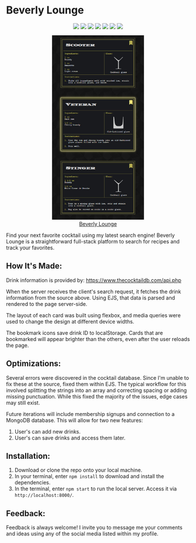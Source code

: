 # Beverly Lounge

<p align="center">
    <img src="https://img.shields.io/static/v1?label=|&message=HTML5&color=a33550&style=plastic&logo=html5"/>
    <img src="https://img.shields.io/static/v1?label=|&message=CSS3&color=a33550&style=plastic&logo=css3"/>
<!--     <img src="https://img.shields.io/static/v1?label=|&message=SASS&color=2b625f&style=plastic&logo=sass"/> -->
<!--     <img src="https://img.shields.io/static/v1?label=|&message=BOOTSTRAP&color=316c5e&style=plastic&logo=bootstrap"/> -->
    <img src="https://img.shields.io/static/v1?label=|&message=JAVASCRIPT&color=a33550d&style=plastic&logo=javascript"/>
    <img src="https://img.shields.io/static/v1?label=|&message=NODE.JS&color=35a34d&style=plastic&logo=node.js"/>
    <img src="https://img.shields.io/static/v1?label=|&message=EXPRESS&color=35a34d&style=plastic&logo=express"/>
    <img src="https://img.shields.io/static/v1?label=|&message=EJS&color=35a34d&style=plastic&logo=ejs"/>
    <!-- <img src="https://img.shields.io/static/v1?label=|&message=REACT.JS&color=35a34d&style=plastic&logo=react"/> -->
    <!-- <img src="https://img.shields.io/static/v1?label=|&message=REACT.NATIVE&color=35a34d&style=plastic&logo=react"/> -->
<!--     <img src="https://img.shields.io/static/v1?label=|&message=TYPESCRIPT&color=4a935c&style=plastic&logo=typescript"/> -->
<!--     <img src="https://img.shields.io/static/v1?label=|&message=PYTHON&color=52985b&style=plastic&logo=python"/> -->
<!--     <img src="https://img.shields.io/static/v1?label=|&message=JAVA&color=cdf998&style=plastic&logo=java"/> -->
<!--     <img src="https://img.shields.io/static/v1?label=|&message=SOLIDITY&color=8fbc56&style=plastic&logo=solidity"/> -->
<!--     <img src="https://img.shields.io/static/v1?label=|&message=SELENIUM&color=cdf998&style=plastic&logo=selenium"/> -->
<!--     <img src="https://img.shields.io/static/v1?label=|&message=AWS&color=98bf53&style=plastic&logo=amazon"/> -->
<!--     <img src="https://img.shields.io/static/v1?label=|&message=WORDPRESS&color=cdd148&style=plastic&logo=wordpress"/> -->
<!--     <img src="https://img.shields.io/static/v1?label=|&message=ADOBE&color=98bf53&style=plastic&logo=adobe"/> -->
    <!-- <img src="https://img.shields.io/static/v1?label=|&message=MONGO-DB&color=359ba3&style=plastic&logo=mongodb"/> -->
<!--     <img src="https://img.shields.io/static/v1?label=|&message=WEBPACK&color=bbb111&style=plastic&logo=webpack"/> -->
<!--     <img src="https://img.shields.io/static/v1?label=|&message=LINUX&color=bbb111&style=plastic&logo=linux"/> -->
    <img src="https://img.shields.io/static/v1?label=|&message=GIT&color=359ba3&style=plastic&logo=git"/>
<!--     <img src="https://img.shields.io/static/v1?label=|&message=FIREBASE&color=cbb148&style=plastic&logo=firebase"/> -->
</p>

<p align="center">
    <a target="_blank" href="https://beverlylounge.onrender.com/"><img width="50%" src="https://github.com/RobinHerzig/RobinHerzig/blob/main/images/goldengobletlounge.jpg"></a>
    <br>
    <a align="center" target="_blank" href="https://beverlylounge.onrender.com/">Beverly Lounge</a>
</p>

Find your next favorite cocktail using my latest search engine! Beverly Lounge is a straightforward full-stack platform to search for recipes and track your favorites.

## How It's Made:

Drink information is provided by: https://www.thecocktaildb.com/api.php

When the server receives the client's search request, it fetches the drink information from the source above. Using EJS, that data is parsed and rendered to the page server-side.

The layout of each card was built using flexbox, and media queries were used to change the design at different device widths.

The bookmark icons save drink ID to localStorage. Cards that are bookmarked will appear brighter than the others, even after the user reloads the page.

## Optimizations:

Several errors were discovered in the cocktail database. Since I'm unable to fix these at the source, fixed them within EJS. The typical workflow for this involved splitting the strings into an array and correcting spacing or adding missing punctuation. While this fixed the majority of the issues, edge cases may still exist.

Future iterations will include membership signups and connection to a MongoDB database. This will allow for two new features:
1. User's can add new drinks.
2. User's can save drinks and access them later.

## Installation:

1. Download or clone the repo onto your local machine.
2. In your terminal, enter `npm install` to download and install the dependencies.
3. In the terminal, enter `npm start` to run the local server. Access it via `http://localhost:8000/`.

## Feedback:

Feedback is always welcome! I invite you to message me your comments and ideas using any of the social media listed within my profile.